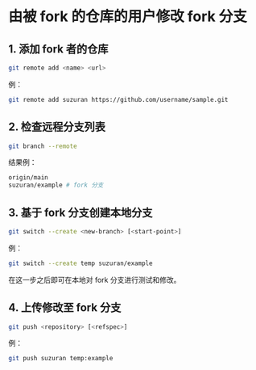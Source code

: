 # 由被 fork 的仓库的用户修改 fork 分支

## 1. 添加 fork 者的仓库

```sh
git remote add <name> <url>
```

例：

```sh
git remote add suzuran https://github.com/username/sample.git
```

## 2. 检查远程分支列表

```sh
git branch --remote
```

结果例：

```sh
origin/main
suzuran/example # fork 分支
```

## 3. 基于 fork 分支创建本地分支

```sh
git switch --create <new-branch> [<start-point>]
```

例：

```sh
git switch --create temp suzuran/example
```

在这一步之后即可在本地对 fork 分支进行测试和修改。

## 4. 上传修改至 fork 分支

```sh
git push <repository> [<refspec>]
```

例：

```sh
git push suzuran temp:example
```
